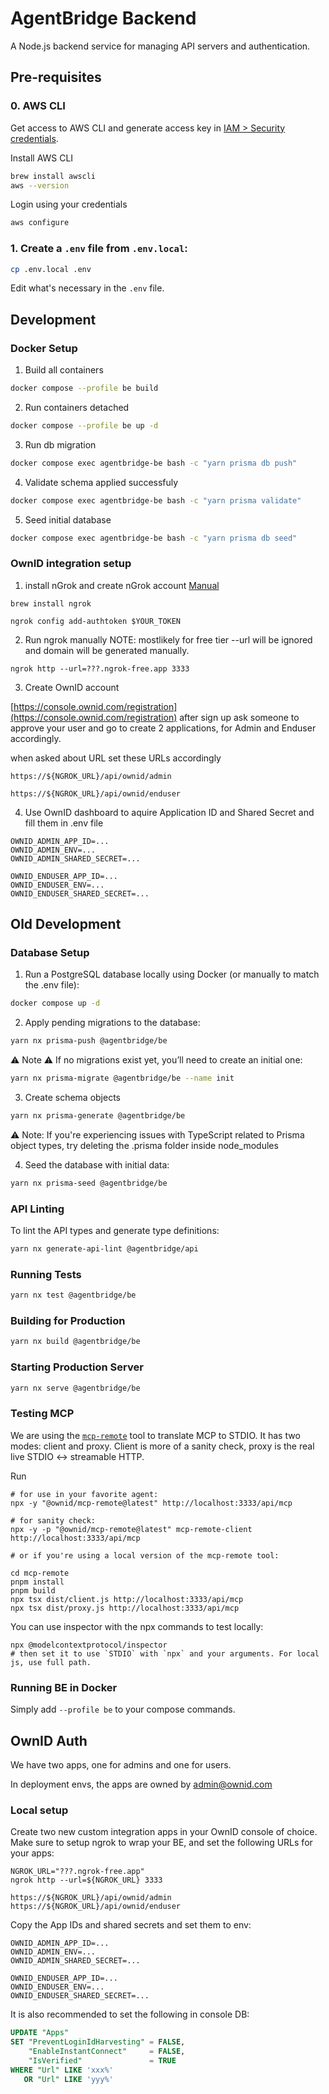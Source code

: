 # AgentBridge Backend

A Node.js backend service for managing API servers and authentication.

## Pre-requisites

### 0. AWS CLI
Get access to AWS CLI and generate access key in [IAM > Security credentials](https://us-east-1.console.aws.amazon.com/iam/home?region=us-east-2#/security_credentials?section=IAM_credentials).

Install AWS CLI
```bash
brew install awscli
aws --version
```

Login using your credentials
```bash
aws configure
```

### 1. Create a `.env` file from `.env.local`:

```bash
cp .env.local .env
```

Edit what's necessary in the `.env` file.


## Development 


### Docker Setup

1. Build all containers
```bash
docker compose --profile be build
```

2. Run containers detached
```bash
docker compose --profile be up -d
```

3. Run db migration
```bash
docker compose exec agentbridge-be bash -c "yarn prisma db push"
```

4. Validate schema applied successfuly
```bash
docker compose exec agentbridge-be bash -c "yarn prisma validate"
```

5. Seed initial database
```bash
docker compose exec agentbridge-be bash -c "yarn prisma db seed"
```

### OwnID integration setup

1. install nGrok and create nGrok account
[Manual](https://ngrok.com/docs/getting-started/)

```shell
brew install ngrok

ngrok config add-authtoken $YOUR_TOKEN
```

2. Run ngrok manually
NOTE: mostlikely for free tier --url will be ignored and domain will be generated manually.

```shell
ngrok http --url=???.ngrok-free.app 3333
```

3. Create OwnID account

[https://console.ownid.com/registration](https://console.ownid.com/registration)
after sign up ask someone to approve your user and go to create 2 applications, for Admin and Enduser accordingly.

when asked about URL set these URLs accordingly

```
https://${NGROK_URL}/api/ownid/admin

https://${NGROK_URL}/api/ownid/enduser
```

4. Use OwnID dashboard to aquire Application ID and Shared Secret and fill them in .env file


```shell
OWNID_ADMIN_APP_ID=...
OWNID_ADMIN_ENV=...
OWNID_ADMIN_SHARED_SECRET=...

OWNID_ENDUSER_APP_ID=...
OWNID_ENDUSER_ENV=...
OWNID_ENDUSER_SHARED_SECRET=...
```



## Old Development

### Database Setup

1. Run a PostgreSQL database locally using Docker (or manually to match the .env file):

```bash
docker compose up -d
```

2. Apply pending migrations to the database:

```bash
yarn nx prisma-push @agentbridge/be
```

⚠️ Note ⚠️ If no migrations exist yet, you’ll need to create an initial one:

```bash
yarn nx prisma-migrate @agentbridge/be --name init
```

3. Create schema objects

```bash
yarn nx prisma-generate @agentbridge/be
```

⚠️ Note: If you're experiencing issues with TypeScript related to Prisma object types, try deleting the .prisma folder inside node_modules

4. Seed the database with initial data:

```bash
yarn nx prisma-seed @agentbridge/be
```

### API Linting

To lint the API types and generate type definitions:

```bash
yarn nx generate-api-lint @agentbridge/api
```

### Running Tests

```bash
yarn nx test @agentbridge/be
```

### Building for Production

```bash
yarn nx build @agentbridge/be
```

### Starting Production Server

```bash
yarn nx serve @agentbridge/be
```

### Testing MCP

We are using the [`mcp-remote`](https://github.com/OwnID/mcp-remote) tool to translate MCP to STDIO. It has two modes: client and proxy. Client is more of a sanity check, proxy is the real live STDIO <-> streamable HTTP.

Run

```shell
# for use in your favorite agent:
npx -y "@ownid/mcp-remote@latest" http://localhost:3333/api/mcp

# for sanity check:
npx -y -p "@ownid/mcp-remote@latest" mcp-remote-client http://localhost:3333/api/mcp

# or if you're using a local version of the mcp-remote tool:

cd mcp-remote
pnpm install
pnpm build
npx tsx dist/client.js http://localhost:3333/api/mcp
npx tsx dist/proxy.js http://localhost:3333/api/mcp
```

You can use inspector with the npx commands to test locally:

```shell
npx @modelcontextprotocol/inspector
# then set it to use `STDIO` with `npx` and your arguments. For local js, use full path.
```

### Running BE in Docker

Simply add `--profile be` to your compose commands.

## OwnID Auth

We have two apps, one for admins and one for users.

In deployment envs, the apps are owned by admin@ownid.com

### Local setup

Create two new custom integration apps in your OwnID console of choice. Make sure to setup ngrok to wrap your BE, and set the following URLs for your apps:

```shell
NGROK_URL="???.ngrok-free.app"
ngrok http --url=${NGROK_URL} 3333

https://${NGROK_URL}/api/ownid/admin
https://${NGROK_URL}/api/ownid/enduser
```

Copy the App IDs and shared secrets and set them to env:

```shell
OWNID_ADMIN_APP_ID=...
OWNID_ADMIN_ENV=...
OWNID_ADMIN_SHARED_SECRET=...

OWNID_ENDUSER_APP_ID=...
OWNID_ENDUSER_ENV=...
OWNID_ENDUSER_SHARED_SECRET=...
```

It is also recommended to set the following in console DB:

```sql
UPDATE "Apps"
SET "PreventLoginIdHarvesting" = FALSE,
    "EnableInstantConnect"     = FALSE,
    "IsVerified"               = TRUE
WHERE "Url" LIKE 'xxx%'
   OR "Url" LIKE 'yyy%'
```
